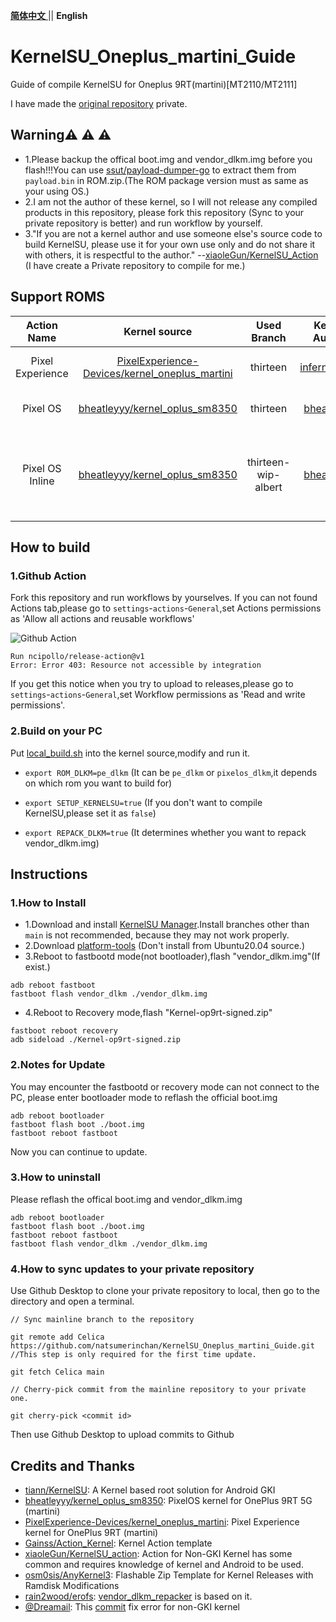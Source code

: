 [ **简体中文** ](README_zh_cn.md) || **English** 

# KernelSU_Oneplus_martini_Guide
Guide of compile KernelSU for Oneplus 9RT(martini)[MT2110/MT2111]

I have made the [original repository](https://github.com/natsumerinchan/KernelSU_Oneplus_9RT_Action.git) private.

## Warning:warning: :warning: :warning:
- 1.Please backup the offical boot.img and vendor_dlkm.img before you flash!!!You can use [ssut/payload-dumper-go](https://github.com/ssut/payload-dumper-go.git) to extract them from `payload.bin` in ROM.zip.(The ROM package version must as same as your using OS.)
- 2.I am not the author of these kernel, so I will not release any compiled products in this repository, please fork this repository (Sync to your private repository is better) and run workflow by yourself.
- 3."If you are not a kernel author and use someone else's source code to build KernelSU, please use it for your own use only and do not share it with others, it is respectful to the author." --[xiaoleGun/KernelSU_Action](https://github.com/xiaoleGun/KernelSU_Action.git) (I have create a Private repository to compile for me.)

## Support ROMS

| Action Name | Kernel source | Used Branch | Kernel Author | Notes |
|:--:|:--:|:--:|:--:|:--:|
| Pixel Experience | [PixelExperience-Devices/kernel_oneplus_martini](https://github.com/PixelExperience-Devices/kernel_oneplus_martini.git) | thirteen | [inferno0230](https://github.com/inferno0230) | Need flash vendor_dlkm.img.Should use OOS13-based version. |
| Pixel OS | [bheatleyyy/kernel_oplus_sm8350](https://github.com/bheatleyyy/kernel_oplus_sm8350.git) | thirteen | [bheatleyyy](https://github.com/bheatleyyy/kernel_oplus_sm8350.git) | Need flash vendor_dlkm.img.Should use OOS13-based version. |
| Pixel OS Inline | [bheatleyyy/kernel_oplus_sm8350](https://github.com/bheatleyyy/kernel_oplus_sm8350.git) | thirteen-wip-albert | [bheatleyyy](https://github.com/bheatleyyy/kernel_oplus_sm8350.git) | Have been inlined all modules.Needn't flash vendor_dlkm.img.Theoretical support for all AOSP13-based third-party ROMs.Unsupport OOS and ColorOS. |

## How to build
### 1.Github Action
Fork this repository and run workflows by yourselves.
If you can not found Actions tab,please go to `settings`-`actions`-`General`,set Actions permissions as 'Allow all actions and reusable workflows'

![Github Action](https://user-images.githubusercontent.com/64072399/216762170-8cce9b81-7dc1-4e7d-a774-b05f281a9bff.png)

```
Run ncipollo/release-action@v1
Error: Error 403: Resource not accessible by integration
```
If you get this notice when you try to upload to releases,please go to `settings`-`actions`-`General`,set Workflow permissions as 'Read and write permissions'.

### 2.Build on your PC
Put [local_build.sh](https://raw.githubusercontent.com/natsumerinchan/KernelSU_Oneplus_martini_Guide/main/local_build.sh) into the kernel source,modify and run it.

- `export ROM_DLKM=pe_dlkm` (It can be `pe_dlkm` or `pixelos_dlkm`,it depends on which rom you want to build for)

- `export SETUP_KERNELSU=true` (If you don't want to compile KernelSU,please set it as `false`)

- `export REPACK_DLKM=true` (It determines whether you want to repack vendor_dlkm.img)

## Instructions
### 1.How to Install
- 1.Download and install [KernelSU Manager](https://github.com/tiann/KernelSU/actions/workflows/build-manager.yml).Install branches other than `main` is not recommended, because they may not work properly. 
- 2.Download [platform-tools](https://developer.android.com/studio/releases/platform-tools) (Don't install from Ubuntu20.04 source.)
- 3.Reboot to fastbootd mode(not bootloader),flash "vendor_dlkm.img"(If exist.)
```
adb reboot fastboot
fastboot flash vendor_dlkm ./vendor_dlkm.img
```
- 4.Reboot to Recovery mode,flash "Kernel-op9rt-signed.zip"
```
fastboot reboot recovery
adb sideload ./Kernel-op9rt-signed.zip
```

### 2.Notes for Update
You may encounter the fastbootd or recovery mode can not connect to the PC, please enter bootloader mode to reflash the official boot.img
```
adb reboot bootloader
fastboot flash boot ./boot.img
fastboot reboot fastboot
```
Now you can continue to update.

### 3.How to uninstall
Please reflash the offical boot.img and vendor_dlkm.img 
```
adb reboot bootloader
fastboot flash boot ./boot.img
fastboot reboot fastboot
fastboot flash vendor_dlkm ./vendor_dlkm.img
```

### 4.How to sync updates to your private repository
Use Github Desktop to clone your private repository to local, then go to the directory and open a terminal.

```
// Sync mainline branch to the repository

git remote add Celica https://github.com/natsumerinchan/KernelSU_Oneplus_martini_Guide.git //This step is only required for the first time update.

git fetch Celica main
```

```
// Cherry-pick commit from the mainline repository to your private one.

git cherry-pick <commit id>
```

Then use Github Desktop to upload commits to Github

## Credits and Thanks
* [tiann/KernelSU](https://github.com/tiann/KernelSU.git): A Kernel based root solution for Android GKI
* [bheatleyyy/kernel_oplus_sm8350](https://github.com/bheatleyyy/kernel_oplus_sm8350.git): PixelOS kernel for OnePlus 9RT 5G (martini)
* [PixelExperience-Devices/kernel_oneplus_martini](https://github.com/PixelExperience-Devices/kernel_oneplus_martini.git): Pixel Experience kernel for OnePlus 9RT (martini)
* [Gainss/Action_Kernel](https://github.com/Gainss/Action_Kernel.git): Kernel Action template
* [xiaoleGun/KernelSU_action](https://github.com/xiaoleGun/KernelSU_action.git): Action for Non-GKI Kernel has some common and requires knowledge of kernel and Android to be used.
* [osm0sis/AnyKernel3](https://github.com/osm0sis/AnyKernel3.git): Flashable Zip Template for Kernel Releases with Ramdisk Modifications
* [rain2wood/erofs](https://github.com/rain2wood/erofs.git): [vendor_dlkm_repacker](https://github.com/natsumerinchan/vendor_dlkm_repacker.git) is based on it.
* [@Dreamail](https://github.com/Dreamail): This [commit](https://github.com/tiann/KernelSU/commit/bf87b134ded3b81a864db20d8d25d0bfb9e74ebe) fix error for non-GKI kernel
